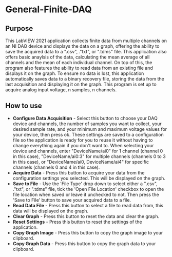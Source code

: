 # General-Finite-DAQ
## Purpose
This LabVIEW 2021 application collects finite data from multiple channels on an NI DAQ device and displays the data on a graph, offering the ability to save the acquired data to a ".csv", ."txt", or ".tdms" file. This application also offers basic anaylsis of the data, calculating the mean average of all channels and the mean of each individual channel. On top of this, the program also features the ability to read data from an existing file and displays it on the graph. To ensure no data is lost, this application automatically saves data to a binary recovery file, storing the data from the last acquisition and displaying it on the graph. This program is set up to acquire analog input voltage, n samples, n channels.

## How to use
* **Configure Data Acquisition** - Select this button to choose your DAQ device and channels, the number of samples you want to collect, your desired sample rate, and your minimum and maximum voltage values for your device, then press ok. These settings are saved to a configuration file so the application is ready for you to reuse it without having to change everything again if you don't want to. When selecting your device and channels,  enter "DeviceName/ai0" for 1 channel (channel 0 in this case), "DeviceName/ai0:3" for multiple channels (channels 0 to 3 in this case), or "DeviceName/ai0, DeviceName/ai4" for specific channels (channels 0 and 4 in this case).
* **Acquire Data** - Press this button to acquire your data from the configuration settings you selected. This will be displayed on the graph.
* **Save to File** - Use the 'File Type' drop down to select either a ".csv", ."txt", or ".tdms" file, tick the 'Open File Location' checkbox to open the file location when saved or leave it unchecked to not. Then press the 'Save to File' button to save your acquired data to a file.
* **Read Data File** - Press this button to select a file to read data from, this data will be displayed on the graph.
* **Clear Graph** - Press this button to reset the data and clear the graph.
* **Reset Settings** - Press this button to reset the settings of the application.
* **Copy Graph Image** - Press this button to copy the graph image to your clipboard.
* **Copy Graph Data** - Press this button to copy the graph data to your clipboard.
